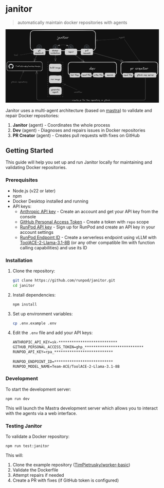 # janitor

> automatically maintain docker repositories with agents

![janitor diagram](docs/20250327_janitor_diagram.png)

Janitor uses a multi-agent architecture (based on [mastra](https://mastra.ai)) to validate and
repair Docker repositories:

1. **Janitor** (agent) - Coordinates the whole process
2. **Dev** (agent) - Diagnoses and repairs issues in Docker repositories
3. **PR Creator** (agent) - Creates pull requests with fixes on GitHub

## Getting Started

This guide will help you set up and run Janitor locally for maintaining and validating Docker
repositories.

### Prerequisites

- Node.js (v22 or later)
- npm
- Docker Desktop installed and running
- API keys:
    - [Anthropic API key](https://console.anthropic.com/settings/keys) - Create an account and get
      your API key from the console
    - [GitHub Personal Access Token](https://github.com/settings/tokens) - Create a token with
      `repo` scope
    - [RunPod API key](https://www.runpod.io/console/user/settings) - Sign up for RunPod and create
      an API key in your account settings
    - [RunPod Endpoint ID](https://www.runpod.io/console/serverless) - Create a serverless endpoint
      using vLLM with
      [ToolACE-2-Llama-3.1-8B](https://huggingface.co/Team-ACE/ToolACE-2-Llama-3.1-8B) (or any other
      compatible llm with function calling capabilities) and use its ID

### Installation

1. Clone the repository:

    ```bash
    git clone https://github.com/runpod/janitor.git
    cd janitor
    ```

2. Install dependencies:

    ```bash
    npm install
    ```

3. Set up environment variables:

    ```bash
    cp .env.example .env
    ```

4. Edit the `.env` file and add your API keys:

    ```
    ANTHROPIC_API_KEY=sk-***************************
    GITHUB_PERSONAL_ACCESS_TOKEN=ghp_***************************
    RUNPOD_API_KEY=rpa_***************************

    RUNPOD_ENDPOINT_ID=***************************
    RUNPOD_MODEL_NAME=Team-ACE/ToolACE-2-Llama-3.1-8B
    ```

### Development

To start the development server:

```bash
npm run dev
```

This will launch the Mastra development server which allows you to interact with the agents via a
web interface.

### Testing Janitor

To validate a Docker repository:

```bash
npm run test:janitor
```

This will:

1. Clone the example repository
   ([TimPietrusky/worker-basic](https://github.com/TimPietrusky/worker-basic))
2. Validate the Dockerfile
3. Attempt repairs if needed
4. Create a PR with fixes (if GitHub token is configured)
